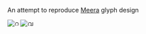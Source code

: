 An attempt to reproduce [Meera](https://smc.org.in/fonts/meera) glyph design


![റ](റ.mp.svg "റ") ![വ](വ.mp.svg "വ")
